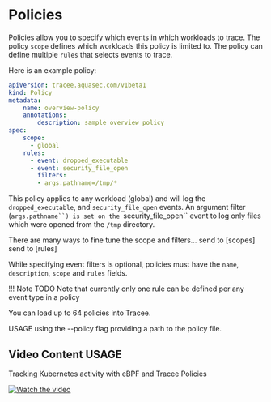 # Policies

Policies allow you to specify which events in which workloads to trace. The policy `scope` defines which workloads this policy is limited to. The policy can define multiple `rules` that selects events to trace. 

Here is an example policy:

```yaml
apiVersion: tracee.aquasec.com/v1beta1
kind: Policy
metadata:
	name: overview-policy
	annotations:
		description: sample overview policy
spec:
	scope:
	  - global
	rules:
	  - event: dropped_executable
	  - event: security_file_open
	    filters:
		- args.pathname=/tmp/*
```

This policy applies to any workload (global) and will log the `dropped_executable`, and `security_file_open` events. An argument filter (`args.pathname``) is set on the `security_file_open`` event to log only files which were opened from the `/tmp` directory.

There are many ways to fine tune the scope and filters... 
send to [scopes]
send to [rules]

While specifying event filters is optional, policies must have the `name`, `description`, `scope` and `rules` fields.

!!! Note TODO
    Note that currently only one rule can be defined per any event type in a policy


You can load up to 64 policies into Tracee.

USAGE
 using the --policy flag providing a path to the policy file.

## Video Content USAGE

 Tracking Kubernetes activity with eBPF and Tracee Policies 

 [![Watch the video](../../images/traceepolicies.png)](https://youtu.be/VneWxs9Jpu0?si=eAnRDJVZShhg_td0)
